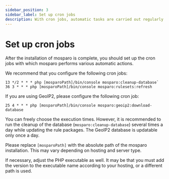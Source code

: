 ```yaml
---
sidebar_position: 3
sidebar_label: Set up cron jobs
description: With cron jobs, automatic tasks are carried out regularly.
---
```


# Set up cron jobs

After the installation of mosparo is complete, you should set up the cron jobs with which mosparo performs various automatic actions.

We recommend that you configure the following cron jobs:

```
13 */2 * * * php [mosparoPath]/bin/console mosparo:cleanup-database`
36 3 * * * php [mosparoPath]/bin/console mosparo:rulesets:refresh
```

If you are using GeoIP2, please configure the following cron job:

```
25 4 * * * php [mosparoPath]/bin/console mosparo:geoip2:download-database
```

You can freely choose the execution times. However, it is recommended to run the cleanup of the database (`mosparo:cleanup-database`) several times a day while updating the rule packages. The GeoIP2 database is updatable only once a day.

Please replace `[mosparoPath]` with the absolute path of the mosparo installation. This may vary depending on hosting and server type.

If necessary, adjust the PHP executable as well. It may be that you must add the version to the executable name according to your hosting, or a different path is used.
